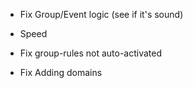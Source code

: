 - Fix Group/Event logic (see if it's sound)
- Speed
- Fix group-rules not auto-activated


- Fix Adding domains